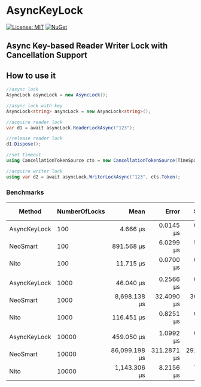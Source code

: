 # AsyncKeyLock

[![License: MIT](https://img.shields.io/badge/License-MIT-yellow.svg?style=flat-square)](https://opensource.org/licenses/MIT)
[![NuGet](https://img.shields.io/nuget/v/AsyncKeyLock.Core.svg?style=flat-square)](https://www.nuget.org/packages/AsyncKeyLock/)

## Async Key-based Reader Writer Lock with Cancellation Support

## How to use it

```csharp
//async lock
AsyncLock asyncLock = new AsyncLock();

//async lock with key
AsyncLock<string> asyncLock = new AsyncLock<string>();

//acquire reader lock
var d1 = await asyncLock.ReaderLockAsync("123");

//release reader lock
d1.Dispose();

//set timeout
using CancellationTokenSource cts = new CancellationTokenSource(TimeSpan.FromSeconds(10));

//acquire writer lock
using var d2 = await asyncLock.WriterLockAsync("123", cts.Token);

```

### Benchmarks

|       Method | NumberOfLocks |          Mean |       Error |      StdDev |  Ratio | RatioSD |      Gen0 |  Allocated | Alloc Ratio |
|------------- |-------------- |--------------:|------------:|------------:|-------:|--------:|----------:|-----------:|------------:|
| AsyncKeyLock |           100 |      4.666 μs |   0.0145 μs |   0.0121 μs |   1.00 |    0.00 |    2.2049 |   10.16 KB |        1.00 |
|     NeoSmart |           100 |    891.568 μs |   6.0299 μs |   5.6404 μs | 190.93 |    1.27 |   20.5078 |   95.29 KB |        9.38 |
|         Nito |           100 |     11.715 μs |   0.0700 μs |   0.0654 μs |   2.51 |    0.02 |    6.7902 |   31.25 KB |        3.08 |
|              |               |               |             |             |        |         |           |            |             |
| AsyncKeyLock |          1000 |     46.040 μs |   0.2566 μs |   0.2401 μs |   1.00 |    0.00 |   22.0947 |  101.56 KB |        1.00 |
|     NeoSmart |          1000 |  8,698.138 μs |  32.4090 μs |  30.3154 μs | 188.93 |    1.24 |  203.1250 |  957.37 KB |        9.43 |
|         Nito |          1000 |    116.451 μs |   0.8251 μs |   0.7718 μs |   2.53 |    0.02 |   67.9932 |   312.5 KB |        3.08 |
|              |               |               |             |             |        |         |           |            |             |
| AsyncKeyLock |         10000 |    459.050 μs |   1.0992 μs |   0.9179 μs |   1.00 |    0.00 |  220.7031 | 1015.63 KB |        1.00 |
|     NeoSmart |         10000 | 86,099.198 μs | 311.2871 μs | 291.1781 μs | 187.57 |    0.65 | 2000.0000 | 9583.64 KB |        9.44 |
|         Nito |         10000 |  1,143.306 μs |   8.2156 μs |   7.6848 μs |   2.49 |    0.02 |  679.6875 |    3125 KB |        3.08 |
